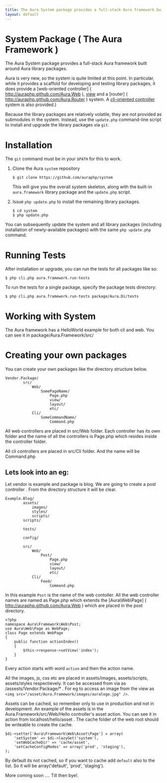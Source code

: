 ```yaml
---
title: The Aura System package provides a full-stack Aura framework built around Aura library packages.
layout: default
---
```


System Package ( The Aura Framework )
=====================================

The Aura System package provides a full-stack Aura framework built around Aura library packages.

Aura is very new, so the system is quite limited at this point. In particular, while it provides a scaffold for developing and testing library packages, it does provide a [web-oriented controller] ( http://auraphp.github.com/Aura.Web ), [view]( http://auraphp.github.com/Aura.View ) and a [router] ( http://auraphp.github.com/Aura.Router ) system. A [cli-oriented controller]( http://auraphp.github.com/Aura.Cli ) system is also provided.)

Because the library packages are relatively volatile, they are not provided as submodules in the system.  Instead, use the `update.php` command-line script to install and upgrade the library packages via `git`.


Installation
============

The `git` command must be in your `$PATH` for this to work.

1.  Clone the Aura `system` repository

        $ git clone https://github.com/auraphp/system
    
    This will give you the overall system skeleton, along with the built-in
    `aura.framework` library package and the `update.php` script.

2.  Issue `php update.php` to install the remaining library packages.

        $ cd system
        $ php update.php

You can subsequently update the system and all library packages (including installation of newly-available packages) with the same `php update.php` command.


Running Tests
=============

After installation or upgrade, you can run the tests for all packages like so:

    $ php cli.php aura.framework.run-tests

To run the tests for a single package, specify the package tests directory:

    $ php cli.php aura.framework.run-tests package/Aura.Di/tests
    
Working with System
===================
The Aura framework has a HelloWorld example for both cli and web. You can see it in package/Aura.Framework/src/

Creating your own packages
==========================

You can create your own packages like the directory structure below.

    Vendor.Package/
            src/
                Web/
                    SomePageName/
                        Page.php
                        view/
                        layout/
                        etc/
                Cli/
                    SomeCommandName/
                        Command.php
                        
All web controllers are placed in src/Web folder. Each controller has its own folder and the name of all the controllers is Page.php which resides inside the controller folder.

All cli controllers are placed in src/Cli folder. And the name will be Command.php
                        
Lets look into an eg: 
---------------------

Let vendor is example and package is blog. We are going to create a post controller . From the directory structure it will be clear.

    Example.Blog/
            assets/
                images/
                styles/
                scripts/
            scripts/
                
            tests/
                
            config/
                
            src/
                Web/
                    Post/
                        Page.php
                        view/
                        layout/
                        etc/
                Cli/
                    Feed/
                        Command.php

In this example `Post` is the name of the web contoller. All the web controller names are named as Page.php which extends the [Aura\Web\Page] ( http://auraphp.github.com/Aura.Web ) which are placed in the post directory.

    <?php
    namespace Aura\Framework\Web\Post;
    use Aura\Web\Page as WebPage;
    class Page extends WebPage
    {
        public function actionIndex()
        {
            $this->response->setView('index');
        }
    }

Every action starts with word `action` and then the action name.

All the images, js, css etc are placed in assets/images, assets/scripts, assets/styles respectievely. It can be accessed from via as /assests/Vendor.Package/* . 
For eg to access an image from the view as `<img src="/asset/Aura.Framework/images/auralogo.jpg" />`.

Assets can be cached, so remember only to use in production and not in development. An example of the assets is in the Aura.Framework/src/Web/Hello controller's asset action. You can see it in action from localhost/hello/asset .
The cache folder of the web root should be writeable to create the cache.

    $di->setter['Aura\Framework\Web\Asset\Page'] = array(
        'setSystem' => $di->lazyGet('system'),
        'setWebCacheDir' => 'cache/asset',
        'setCacheConfigModes' => array('prod', 'staging'),
    );
    
By default its not cached, so if you want to cache add `default` also to the list. So it will be array('default', 'prod', 'staging').

More coming soon .... Till then bye!.
